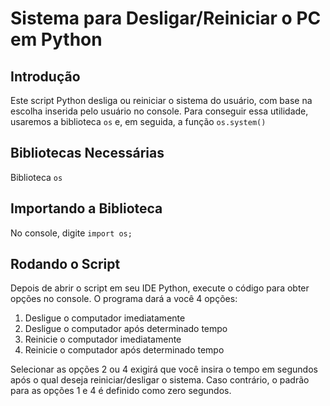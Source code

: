 # Sistema para Desligar/Reiniciar o PC em Python

## Introdução
Este script Python desliga ou reiniciar o sistema do usuário, com base na escolha inserida pelo usuário no console. Para conseguir essa utilidade, usaremos a biblioteca `os` e, em seguida, a função `os.system()` 

## Bibliotecas Necessárias
Biblioteca `os` 

## Importando a Biblioteca
No console, digite `import os;`

## Rodando o Script
Depois de abrir o script em seu IDE Python, execute o código para obter opções no console. O programa dará a você 4 opções:
1. Desligue o computador imediatamente
2. Desligue o computador após determinado tempo
3. Reinicie o computador imediatamente
4. Reinicie o computador após determinado tempo 

Selecionar as opções 2 ou 4 exigirá que você insira o tempo em segundos após o qual deseja reiniciar/desligar o sistema. Caso contrário, o padrão para as opções 1 e 4 é definido como zero segundos.
